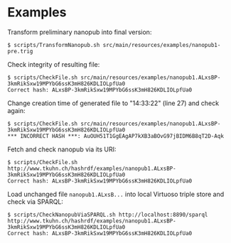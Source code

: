 Examples
========

Transform preliminary nanopub into final version:

    $ scripts/TransformNanopub.sh src/main/resources/examples/nanopub1-pre.trig

Check integrity of resulting file:

    $ scripts/CheckFile.sh src/main/resources/examples/nanopub1.ALxsBP-3kmRikSxw19MPYbG6ssK3mH826KDLIOLpfUa0 
    Correct hash: ALxsBP-3kmRikSxw19MPYbG6ssK3mH826KDLIOLpfUa0

Change creation time of generated file to "14:33:22" (line 27) and check again:

    $ scripts/CheckFile.sh src/main/resources/examples/nanopub1.ALxsBP-3kmRikSxw19MPYbG6ssK3mH826KDLIOLpfUa0 
    *** INCORRECT HASH ***: AuOUH51T1GgEAgAP7kXB3aBOvG97jBIDM6B8qT2D-Aqk

Fetch and check nanopub via its URI:

    $ scripts/CheckFile.sh http://www.tkuhn.ch/hashrdf/examples/nanopub1.ALxsBP-3kmRikSxw19MPYbG6ssK3mH826KDLIOLpfUa0
    Correct hash: ALxsBP-3kmRikSxw19MPYbG6ssK3mH826KDLIOLpfUa0

Load unchanged file `nanopub1.ALxsB...` into local Virtuoso triple store and check via SPARQL:

    $ scripts/CheckNanopubViaSPARQL.sh http://localhost:8890/sparql http://www.tkuhn.ch/hashrdf/examples/nanopub1.ALxsBP-3kmRikSxw19MPYbG6ssK3mH826KDLIOLpfUa0
    Correct hash: ALxsBP-3kmRikSxw19MPYbG6ssK3mH826KDLIOLpfUa0
